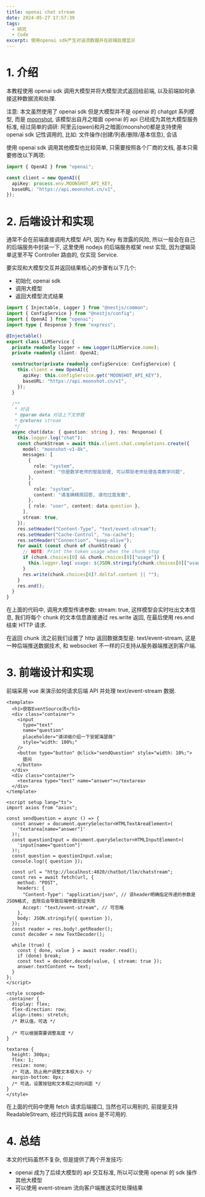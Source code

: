 ```yaml
---
title: openai chat stream
date: 2024-05-27 17:57:39
tags:
  - 研究
  - Code
excerpt: 使用openai sdk产生对话流数据并在前端处理显示
---
```


# 1. 介绍

本教程使用 openai sdk 调用大模型并将大模型流式返回给前端, 以及前端如何承接这种数据流和处理.

注意: 本文虽然使用了 openai sdk 但是大模型并不是 openai 的 chatgpt 系列模型, 而是 [moonshot](https://platform.moonshot.cn/docs/intro#%E4%B8%BB%E8%A6%81%E6%A6%82%E5%BF%B5), 该模型出自月之暗面 openai 的 api 已经成为其他大模型服务标准, 经过简单的调研: 阿里云(qwen)和月之暗面(moonshot)都是支持使用 openai sdk 记性调用的, 比如: 文件操作(创建/列表/删除/基本信息), 会话

使用 openai sdk 调用其他模型也比较简单, 只需要按照各个厂商的文档, 基本只需要修改以下两项:

```ts
import { OpenAI } from "openai";

const client = new OpenAI({
  apiKey: process.env.MOONSHOT_API_KEY,
  baseURL: "https://api.moonshot.cn/v1",
});
```

# 2. 后端设计和实现

通常不会在前端直接调用大模型 API, 因为 Key 有泄露的风险, 所以一般会在自己的后端服务中封装一下, 这里使用 nodejs 的后端服务框架 nest 实现, 因为逻辑简单这里不写 Controller 路由的, 仅实现 Service.

要实现和大模型交互并返回结果核心的步骤有以下几个:

- 初始化 openai sdk
- 调用大模型
- 返回大模型流式结果

```ts
import { Injectable, Logger } from "@nestjs/common";
import { ConfigService } from "@nestjs/config";
import { OpenAI } from "openai";
import type { Response } from "express";

@Injectable()
export class LLMService {
  private readonly logger = new Logger(LLMService.name);
  private readonly client: OpenAI;

  constructor(private readonly configService: ConfigService) {
    this.client = new OpenAI({
      apiKey: this.configService.get("MOONSHOT_API_KEY"),
      baseURL: "https://api.moonshot.cn/v1",
    });
  }

  /**
   * 对话
   * @param data 对话上下文参数
   * @returns stream
   */
  async chat(data: { question: string }, res: Response) {
    this.logger.log("chat");
    const chunkStream = await this.client.chat.completions.create({
      model: "moonshot-v1-8k",
      messages: [
        {
          role: "system",
          content: "你是数学老师的智能助理, 可以帮助老师处理各类教学问题",
        },
        {
          role: "system",
          content: "请准确精简回答, 请勿过度发散",
        },
        { role: "user", content: data.question },
      ],
      stream: true,
    });
    res.setHeader("Content-Type", "text/event-stream");
    res.setHeader("Cache-Control", "no-cache");
    res.setHeader("Connection", "keep-alive");
    for await (const chunk of chunkStream) {
      // NOTE: Print the token usage when the chunk stop
      if (chunk.choices[0] && chunk.choices[0]["usage"]) {
        this.logger.log(`usage: ${JSON.stringify(chunk.choices[0]["usage"])}`);
      }
      res.write(chunk.choices[0]?.delta?.content || "");
    }
    res.end();
  }
}
```

在上面的代码中, 调用大模型传递参数: stream: true, 这样模型会实时吐出文本信息, 我们将每个 chunk 的文本信息直接通过 res.write 返回, 在最后使用 res.end 结束 HTTP 请求.

在返回 chunk 流之前我们设置了 http 返回数据类型是: text/event-stream, 这是一种后端推送数据技术, 和 websocket 不一样的只支持从服务器端推送到客户端.

# 3. 前端设计和实现

前端采用 vue 来演示如何请求后端 API 并处理 text/event-stream 数据.

```vue
<template>
  <h1>获取EventSource流</h1>
  <div class="container">
    <input
      type="text"
      name="question"
      placeholder="请详细介绍一下安妮海瑟薇"
      style="width: 100%;"
    />
    <button type="button" @click="sendQuestion" style="width: 10%;">
      提问
    </button>
  </div>
  <div class="container">
    <textarea type="text" name="answer"></textarea>
  </div>
</template>

<script setup lang="ts">
import axios from "axios";

const sendQuestion = async () => {
  const answer = document.querySelector<HTMLTextAreaElement>(
    'textarea[name="answer"]'
  )!;
  const questionInput = document.querySelector<HTMLInputElement>(
    'input[name="question"]'
  )!;
  const question = questionInput.value;
  console.log({ question });

  const url = "http://localhost:4020/chatbot/llm/chatstream";
  const res = await fetch(url, {
    method: "POST",
    headers: {
      "Content-Type": "application/json", // 该header明确指定传递的参数是JSON格式, 去除后会导致后端参数验证失败
      Accept: "text/event-stream", // 可忽略
    },
    body: JSON.stringify({ question }),
  });
  const reader = res.body!.getReader();
  const decoder = new TextDecoder();

  while (true) {
    const { done, value } = await reader.read();
    if (done) break;
    const text = decoder.decode(value, { stream: true });
    answer.textContent += text;
  }
};
</script>

<style scoped>
.container {
  display: flex;
  flex-direction: row;
  align-items: stretch;
  /* 默认值，可选 */

  /* 可以根据需要调整高度 */
}

textarea {
  height: 300px;
  flex: 1;
  resize: none;
  /* 可选，防止用户调整文本框大小 */
  margin-bottom: 0px;
  /* 可选，设置按钮和文本框之间的间距 */
}
</style>
```

在上面的代码中使用 fetch 请求后端接口, 当然也可以用别的, 前提是支持 ReadableStream, 经过代码实践 axios 是不可用的.

# 4. 总结

本文的代码虽然不复杂, 但是提供了两个开发技巧:

- openai 成为了后续大模型的 api 交互标准, 所以可以使用 openai 的 sdk 操作其他大模型
- 可以使用 event-stream 流向客户端推送实时处理结果
